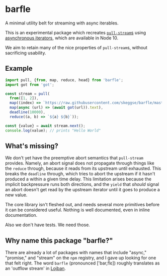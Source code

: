 barfle
======

A minimal utility belt for streaming with async iterables.

This is an experimental package which recreates [`pull-stream`s][pull-stream]
using [asynchronous iterators], which are available in Node 10.

We aim to retain many of the nice properties of `pull-stream`s, without
sacrificing usability.

## Example

```js
import pull, {from, map, reduce, head} from 'barfle';
import got from 'got';

const stream = pull(
  from([1, 2]),
  map((index) => `https://raw.githubusercontent.com/skeggse/barfle/master/examples/fixtures/sample-${index}.txt`),
  map(async (url) => (await got(url)).text),
  deadline(10000),
  reduce((a, b) => `${a} ${b}`));

const {value} = await stream.next();
console.log(value); // prints "Hello World"
```

## What's missing?

We don't yet have the preemptive abort semantics that `pull-stream` provides.
Namely, an abort signal does not propagate through things like the `reduce`
through, because it reads from its upstream until exhausted. This breaks the
`deadline` through, which tries to abort the upstream if it hasn't produced a
within a given time delay. This limitation arises because the implicit
backpressure runs both directions, and the `yield` that _should_ signal an abort
doesn't get read by the upstream iterator until it goes to produce a new value.

The core library isn't fleshed out, and needs several more primitives before it
can be considered useful. Nothing is well documented, even in inline
documentation.

Also we don't have tests. We need those.

## Why name this package "barfle?"

There are already a lot of packages with names that include "async," "promise,"
and "stream" on the `npm` registry, and I gave up looking for one that felt
right. The word `barfle`  (pronounced ['bar,flɛ]) roughly translates as an
'outflow stream' in [Lojban].

[asynchronous iterators]: https://github.com/tc39/proposal-async-iteration
[Lojban]: https://mw.lojban.org/papri/Lojban
[pull-stream]: https://pull-stream.github.io/
